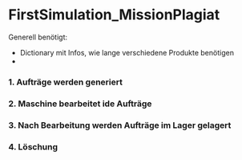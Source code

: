 # FirstSimulation_MissionPlagiat

Generell benötigt:
- Dictionary mit Infos, wie lange verschiedene Produkte benötigen
- 

### 1. Aufträge werden generiert

### 2. Maschine bearbeitet ide Aufträge

### 3. Nach Bearbeitung werden Aufträge im Lager gelagert

### 4. Löschung